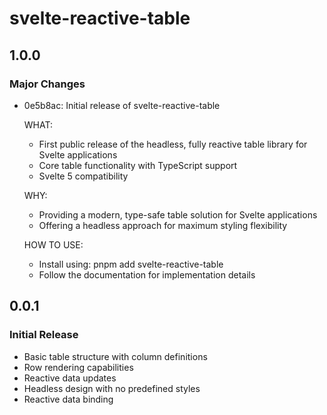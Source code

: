 # svelte-reactive-table

## 1.0.0

### Major Changes

- 0e5b8ac: Initial release of svelte-reactive-table

  WHAT:

  - First public release of the headless, fully reactive table library for Svelte applications
  - Core table functionality with TypeScript support
  - Svelte 5 compatibility

  WHY:

  - Providing a modern, type-safe table solution for Svelte applications
  - Offering a headless approach for maximum styling flexibility

  HOW TO USE:

  - Install using: pnpm add svelte-reactive-table
  - Follow the documentation for implementation details

## 0.0.1

### Initial Release

- Basic table structure with column definitions
- Row rendering capabilities
- Reactive data updates
- Headless design with no predefined styles
- Reactive data binding
